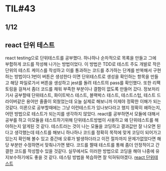 # TIL#43
## 1/12

## react 단위 테스트
react testing으로 단위테스트를 공부했다. 하나하나 순차적으로 목록을 만들고 그에 부합하게 코드를 작성해 나가는 방법이었다. 이 방법은 TDD로 테스트 주도 개발로 작은 단위의 테스트 케이스를 작성하고 이를 통과하는 코드를 추가하는 단계를 반복해서 구현하는 방법이다.1번이 버튼은 생성한다 이면 단위테스트로 생성을 확인하는 항목을 만들고 해당 파일로가서 버튼을 생성하고 jest를 돌려 테스트의 pass를 확인했다. 또한 리팩토링을 걸쳐서 좀더 코드를 채워 부족한 부분이나 결함이 없도록 만들어 갔다. 정보처리기사 공부할때 단위테스트, 화이트박스 테스트, 블랙박스 테스트, 테스트스텁, 테스트 드라이버같은 용어만 줄줄이 외웠었는데 오늘 실제로 해보니까 이제야 정확한 이해가 되는 것같다. 이론으로 공부할때에는 그냥 이런테스트가 있나보다라고 했지 정확히 왜하는지, 어떤 방법으로 테스트가 되는지를 생각하지 않았다. react를 공부하면서 모듈에 대해서 공부를 하고 이모듈을 테스트하기위해 단위테스트방법이 사용하고 왜 단위테스트를 해야하는지 알게된 것 같다. 테스트라는 것이 나는 모듈을 코딩하고 결과값만 잘 나오면 된다고 생각했는데 테스트를 해보니 하나하나 코드를 정확히 목적에 맞게 코딩이 되어가고있는지 확인해 볼수 있고 중간에 오류가 발생하더라고 이전 절차까지 문제가없었다면 해당 부분만 수정하면서 맞춰나가면 됐다. 코드를 짤때 테스트를 통해 좀더 안정적이고 간결한 코드를 작성할수 있을 것같다. 실무에서도 이러한 방법으로 코딩을 해야 나중에 유지보수하기에도 좋을 것 같다. 테스팅 방법을 복습하면 잘 익혀둬야겠다. 
[react 단위테스트](https://github.com/mrlee323/TIL/blob/main/React/react_testing.md)
